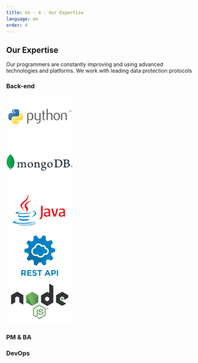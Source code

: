 ```yaml
---
title: en - 4 - Our Expertise
language: en
order: 4
---
```

<div class="title-block center"><h2>Our Expertise</h2></div>
<div class="content-block">
<div class="intro-block">Our programmers are constantly improving and using advanced technologies and platforms. We work with leading data protection protocols</div>
<div class="text-block">
<h3>Back-end</h3>
<div class="pics-block">
<div class="pic"><img src="/static/img/python-logo.png" width=180 height=120></div>
<div class="pic"><img src="/static/img/mongodblogo.png" width=180 height=120></div>
<div class="pic"><img src="/static/img/javalogo.png" width=180 height=120></div>
<div class="pic"><img src="static/img/restapilogo.png" width=180 height=120></div>
<div class="pic"><img src="static/img/nodejslogo.png" width=180 height=120></div>
</div>
<h3>PM & BA</h3>
<div class="pics-block">

</div>
<h3>DevOps</h3>
<div class="pics-block">

</div>

</div>
</div>